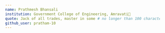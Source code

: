 ```yaml
---
name: Prathmesh Bhansali
institution: Government College of Engineering, Amravati🚩
quote: Jack of all trades, master in some # no longer than 100 characters, avoid using quotes(") to guarantee the format remains the same.
github_user: pratham-10
---
```

